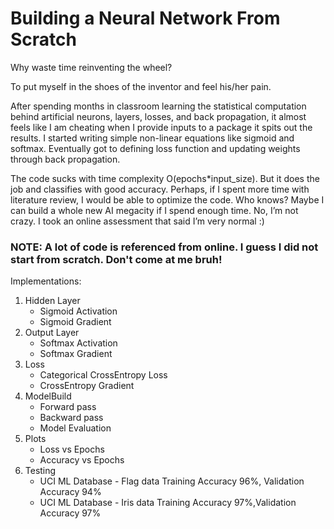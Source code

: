 # Building a Neural Network From Scratch

Why waste time reinventing the wheel?

To put myself in the shoes of the inventor and feel his/her pain. 

After spending months in classroom learning the statistical computation behind artificial neurons, layers, losses, and back propagation, it almost feels like I am cheating when I provide inputs to a package it spits out the results. I started writing simple non-linear equations like sigmoid and softmax. Eventually got to defining loss function and updating weights through back propagation.

The code sucks with time complexity O(epochs*input_size). But it does the job and classifies with good accuracy. Perhaps, if I spent more time with literature review, I would be able to optimize the code. Who knows? Maybe I can build a whole new AI megacity if I spend enough time. No, I’m not crazy. I took an online assessment that said I’m very normal :)

### NOTE: A lot of code is referenced from online. I guess I did not start from scratch. Don't come at me bruh!

Implementations:
1. Hidden Layer
    - Sigmoid Activation
    - Sigmoid Gradient
2. Output Layer
    - Softmax Activation
    - Softmax Gradient
3. Loss
    - Categorical CrossEntropy Loss
    - CrossEntropy Gradient
4. ModelBuild
    - Forward pass
    - Backward pass
    - Model Evaluation
5. Plots
    - Loss vs Epochs
    - Accuracy vs Epochs
6. Testing
    - UCI ML Database - Flag data Training Accuracy 96%, Validation Accuracy 94%
    - UCI ML Database - Iris data Training Accuracy 97%,Validation Accuracy 97%
